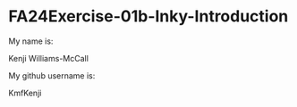 # FA24Exercise-01b-Inky-Introduction

My name is:

Kenji Williams-McCall

My github username is:

KmfKenji
